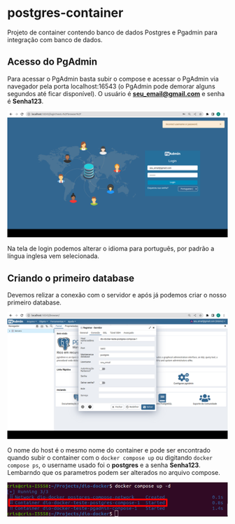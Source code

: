 # postgres-container

Projeto de container contendo banco de dados Postgres e Pgadmin para integração com banco de dados.

## Acesso do PgAdmin
Para acessar o PgAdmin basta subir o compose e acessar o PgAdmin via navegador pela porta localhost:16543 (o PgAdmin pode demorar alguns segundos até ficar disponível). O usuário é **seu_email@gmail.com** e senha é **Senha123**.

![login](https://github.com/crisosilva/postgres-container/blob/018ba6f44724dd4f1b8d144e4972887baea6fdb0/figures/tela%20pgadmin.png)


Na tela de login podemos alterar o idioma para português, por padrão a língua inglesa vem selecionada.

## Criando o primeiro database
Devemos relizar a conexão com o servidor e após já podemos criar o nosso primeiro database.

![server_connect](https://github.com/crisosilva/postgres-container/blob/018ba6f44724dd4f1b8d144e4972887baea6fdb0/figures/tela%20pgadmin2.png)

O nome do host é o mesmo nome do container e pode ser encontrado quando subir o container com o ```docker compose up``` ou digitando ```docker compose ps```, o username usado foi o **postgres** e a senha **Senha123**. Lembarndo que os parametros podem ser alterados no arquivo compose.

![container_name](https://github.com/crisosilva/postgres-container/blob/018ba6f44724dd4f1b8d144e4972887baea6fdb0/figures/tela%20cmd.png)
